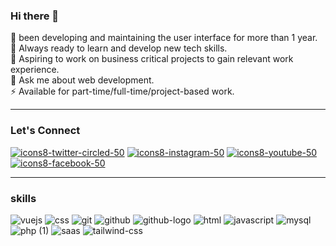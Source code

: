 ### Hi there 👋

🔭 been developing and maintaining the user interface for more than 1 year.
<br>
🌱 Always ready to learn and develop new tech skills.
<br>
👯 Aspiring to work on business critical projects to gain relevant work experience.
<br>
💬 Ask me about web development.
<br>
⚡ Available for part-time/full-time/project-based work.
<br>

<hr>

### Let's Connect

<a href="https://twitter.com/coder_flame">![icons8-twitter-circled-50](https://user-images.githubusercontent.com/104835999/208292654-85432b17-17d2-4e1c-a013-a167a981ab50.png)</a>
<a href="https://instagram.com/its_lewyyy">![icons8-instagram-50](https://user-images.githubusercontent.com/104835999/208292644-fd55105f-430e-457a-b7ab-2efd05d81225.png)</a>
<a href="https://youtube.com/@lewisushindi">![icons8-youtube-50](https://user-images.githubusercontent.com/104835999/208292657-232f7a66-19a8-4f38-be0f-a279665a5ef7.png)</a>
<a href="https://facebook.com/ushindi lewis">![icons8-facebook-50](https://user-images.githubusercontent.com/104835999/208292660-8225c03e-b4b3-4422-ab14-5aaafa5dc147.png)</a>

<hr>

### skills
![vuejs](https://user-images.githubusercontent.com/104835999/209948972-92a5d09f-e4b8-4caf-8ce8-dcb86d1e9984.png)
![css](https://user-images.githubusercontent.com/104835999/209948978-adabcb43-1597-42ab-bd76-c51aec4aad89.png)
![git](https://user-images.githubusercontent.com/104835999/209948981-80853321-9f54-4b2d-a954-15bd981e9480.png)
![github](https://user-images.githubusercontent.com/104835999/209948983-a766b06c-ec97-45e1-94b3-295be95c13ec.png)
![github-logo](https://user-images.githubusercontent.com/104835999/209948986-9ce2debd-b430-47ac-86ea-6c2fe72ffce9.png)
![html](https://user-images.githubusercontent.com/104835999/209948889-c14ccd99-8e7b-4fa8-99f6-a829316b8197.png)
![javascript](https://user-images.githubusercontent.com/104835999/209948963-ae708036-21df-4507-b427-4e02aea60ca5.png)
![mysql](https://user-images.githubusercontent.com/104835999/209948966-d6656829-9288-447c-90a4-2ce06033a3ac.png)
![php (1)](https://user-images.githubusercontent.com/104835999/209948968-bcad5d18-5f24-41f5-bc12-63be6e7b2bdf.png)
![saas](https://user-images.githubusercontent.com/104835999/209948969-7d12f0fc-5868-4400-ba45-8cd71c63b947.png)
![tailwind-css](https://user-images.githubusercontent.com/104835999/209948971-0469b2c2-4581-4c06-b7bc-2220dcedffe4.png)



